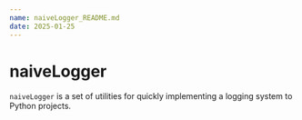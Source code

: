 ```yaml
---
name: naiveLogger_README.md
date: 2025-01-25
---
```

#   naiveLogger
`naiveLogger` is a set of utilities for quickly implementing a logging system to Python projects.